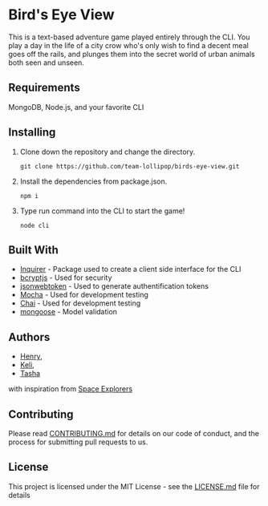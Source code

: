 # Bird's Eye View

This is a text-based adventure game played entirely through the CLI. You play a day in the life of a city crow who's only wish to find a decent meal goes off the rails, and plunges them into the secret world of urban animals both seen and unseen.

## Requirements

MongoDB, Node.js, and your favorite CLI

## Installing

1. Clone down the repository and change the directory.

    ```
    git clone https://github.com/team-lollipop/birds-eye-view.git
    ```
2. Install the dependencies from package.json.

    ```
    npm i
    ```
3. Type run command into the CLI to start the game!

    ```
    node cli
    ```

## Built With

* [Inquirer](https://www.npmjs.com/package/inquirer) - Package used to create a client side interface for the CLI
* [bcryptjs](https://github.com/dcodeIO/bcrypt.js/blob/master/README.md) - Used for security
* [jsonwebtoken](https://www.npmjs.com/package/jsonwebtoken) - Used to generate authentification tokens
* [Mocha](https://mochajs.org/#installation) - Used for development testing
* [Chai](http://www.chaijs.com/) - Used for development testing
* [mongoose](http://mongoosejs.com/docs/api.html) - Model validation

## Authors

* [Henry](https://github.com/hnrzzle),
* [Keli](https://github.com/kelihansen),
* [Tasha](https://github.com/Tashazun)

with inspiration from [Space Explorers](https://github.com/ZacIsLate/SpaceExplorers)

## Contributing

Please read [CONTRIBUTING.md](https://gist.github.com/PurpleBooth/b24679402957c63ec426) for details on our code of conduct, and the process for submitting pull requests to us.

## License

This project is licensed under the MIT License - see the [LICENSE.md](LICENSE.md) file for details
